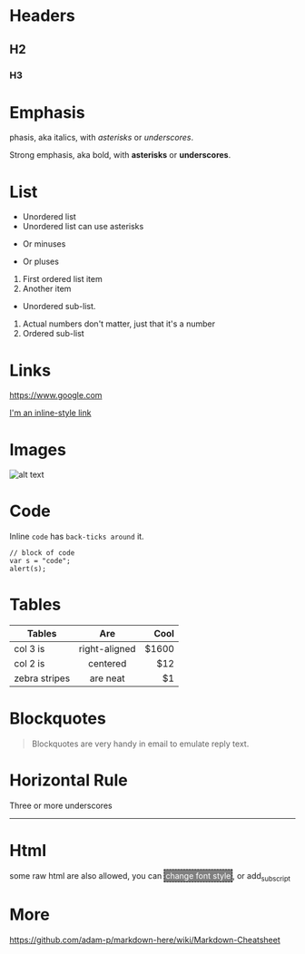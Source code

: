 # Headers

## H2
### H3


# Emphasis

phasis, aka italics, with *asterisks* or _underscores_.

Strong emphasis, aka bold, with **asterisks** or __underscores__.


# List

* Unordered list 
* Unordered list can use asterisks
- Or minuses
+ Or pluses


1. First ordered list item
1. Another item
  * Unordered sub-list. 
1. Actual numbers don't matter, just that it's a number
  1. Ordered sub-list

# Links

https://www.google.com

[I'm an inline-style link](https://www.google.com)


# Images

![alt text](http://www.hashdown.net/hashdown.png)


# Code

Inline `code` has `back-ticks around` it. 

```
// block of code
var s = "code";
alert(s);
```


# Tables

| Tables        | Are           | Cool  |
| ------------- |:-------------:| -----:|
| col 3 is      | right-aligned | $1600 |
| col 2 is      | centered      |   $12 |
| zebra stripes | are neat      |    $1 |


# Blockquotes

> Blockquotes are very handy in email to emulate reply text.


# Horizontal Rule

Three or more underscores
___


# Html

some raw html are also allowed, you can <span style='color:white;background:grey;border:1px dashed black;padding:2px'>change font style</span>, or add<sub>subscript</sub>


# More

https://github.com/adam-p/markdown-here/wiki/Markdown-Cheatsheet